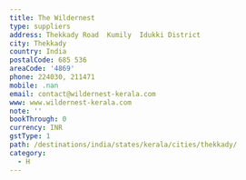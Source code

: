 ```yaml
---
title: The Wildernest
type: suppliers
address: Thekkady Road  Kumily  Idukki District
city: Thekkady
country: India
postalCode: 685 536
areaCode: '4869'
phone: 224030, 211471
mobile: .nan
email: contact@wildernest-kerala.com
www: www.wildernest-kerala.com
note: ''
bookThrough: 0
currency: INR
gstType: 1
path: /destinations/india/states/kerala/cities/thekkady/
category:
  - H
---
```


